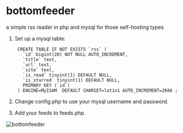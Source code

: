 # bottomfeeder
a simple rss reader in php and mysql for those self-hosting types

1. Set up a mysql table:


		CREATE TABLE IF NOT EXISTS `rss` (
		  `id` bigint(20) NOT NULL AUTO_INCREMENT,
		  `title` text,
		  `url` text,
		  `site` text,
		  `is_read` tinyint(1) DEFAULT NULL,
		  `is_starred` tinyint(1) DEFAULT NULL,
		  PRIMARY KEY (`id`)
		) ENGINE=MyISAM  DEFAULT CHARSET=latin1 AUTO_INCREMENT=2686 ;


2. Change config.php to use your mysql username and password.

3. Add your feeds to feeds.php.

![bottomfeeder](http://i.imgur.com/3IAr4mR.png)
